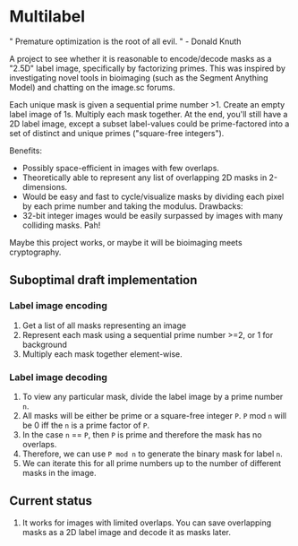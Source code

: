 # Multilabel
" Premature optimization is the root of all evil. " - Donald Knuth

A project to see whether it is reasonable to encode/decode masks as a "2.5D" label image, specifically by factorizing primes. This was inspired by investigating novel tools in bioimaging (such as the Segment Anything Model) and chatting on the image.sc forums.

Each unique mask is given a sequential prime number >1. Create an empty label image of 1s. Multiply each mask together. At the end, you'll still have a 2D label image, except a subset label-values could be prime-factored into a set of distinct and unique primes ("square-free integers").

Benefits: 
- Possibly space-efficient in images with few overlaps.
- Theoretically able to represent any list of overlapping 2D masks in 2-dimensions.
- Would be easy and fast to cycle/visualize masks by dividing each pixel by each prime number and taking the modulus.
Drawbacks:
- 32-bit integer images would be easily surpassed by images with many colliding masks. Pah!

Maybe this project works, or maybe it will be bioimaging meets cryptography.

## Suboptimal draft implementation

### Label image encoding
1) Get a list of all masks representing an image
2) Represent each mask using a sequential prime number >=2, or 1 for background 
3) Multiply each mask together element-wise.

### Label image decoding
1) To view any particular mask, divide the label image by a prime number `n`. 
2) All masks will be either be prime or a square-free integer `P`. `P` mod `n` will be 0 iff the `n` is a prime factor of `P`.
3) In the case `n` == `P`, then `P` is prime and therefore the mask has no overlaps.
4) Therefore, we can use `P mod n` to generate the binary mask for label `n`.
5) We can iterate this for all prime numbers up to the number of different masks in the image.

## Current status
1) It works for images with limited overlaps. You can save overlapping masks as a 2D label image and decode it as masks later.
